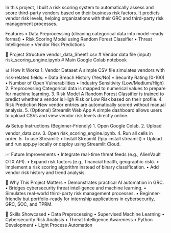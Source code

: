 In this project, I built a risk scoring system to automatically assess and score third-party vendors based on their business risk factors. It predicts vendor risk levels, helping organizations with their GRC and third-party risk management processes.

Features • Data Preprocessing (cleaning categorical data into model-ready format) • Risk Scoring Model using Random Forest Classifier • Threat Intelligence • Vendor Risk Predictions

📂 Project Structure vendor_data_Sheet1.csv # Vendor data file (input) risk_scoring_engine.ipynb # Main Google Colab notebook

📊 How It Works 1. Vendor Dataset A simple CSV file simulates vendors with risk-related fields: • Data Breach History (Yes/No) • Security Rating (0-100) • Number of Open Vulnerabilities • Industry Sensitivity (Low/Medium/High) 2. Preprocessing Categorical data is mapped to numerical values to prepare for machine learning. 3. Risk Model A Random Forest Classifier is trained to predict whether a vendor is High Risk or Low Risk based on their profile. 4. Risk Prediction New vendor entries are automatically scored without manual analysis. 5. (Optional) Streamlit Web App A simple dashboard allows users to upload CSVs and view vendor risk levels directly online.

📥 Setup Instructions (Beginner-Friendly) 1. Open Google Colab. 2. Upload vendor_data.csv. 3. Open risk_scoring_engine.ipynb. 4. Run all cells in order. 5. To use Streamlit: • Install Streamlit (!pip install streamlit) • Upload and run app.py locally or deploy using Streamlit Cloud.

📈 Future Improvements • Integrate real-time threat feeds (e.g., AlienVault OTX API). • Expand risk factors (e.g., financial health, geographic risk). • Implement a risk scoring algorithm instead of binary classification. • Add vendor risk history and trend analysis.

🎯 Why This Project Matters • Demonstrates practical AI automation in GRC. • Bridges cybersecurity threat intelligence and machine learning. • Simulates real-world third-party risk management processes. • Beginner-friendly but portfolio-ready for internship applications in cybersecurity, GRC, SOC, and TPRM.

🧠 Skills Showcased • Data Preprocessing • Supervised Machine Learning • Cybersecurity Risk Analysis • Threat Intelligence Awareness • Python Development • Light Process Automation

